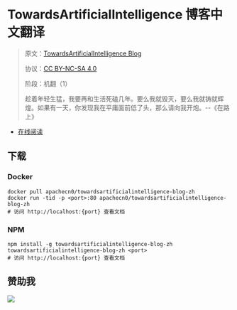<!--
    需要填充的占位符：
    
    README.md
    
        TowardsArtificialIntelligence 博客中文翻译：文档中文名
        TowardsArtificialIntelligence Blog：文档英文名
        https://pub.towardsai.net/：文档原始链接
        tai：域名前缀
        飞龙：负责人名称
        wizardforcel：负责人 Github 用户名
        562826179：负责人 QQ
        towardsartificialintelligence-blog-zh：ApacheCN 的 Github 仓库名称
        towardsartificialintelligence-blog-zh：DockerHub 仓库名称
        towardsartificialintelligence-blog-zh：PYPI 包名称
        towardsartificialintelligence-blog-zh：NPM 包名称
    
    CNAME
    
        tai：域名前缀

    index.html
    
        TowardsArtificialIntelligence 博客中文翻译：文档中文名
        rgba(0, 173, 255, 1)：显示颜色
        towardsartificialintelligence-blog-zh：ApacheCN 的 Github 仓库名称

    asset/docsify-flygon-footer.js
    
        towardsartificialintelligence-blog-zh：ApacheCN 的 Github 仓库名称
-->

# TowardsArtificialIntelligence 博客中文翻译

> 原文：[TowardsArtificialIntelligence Blog](https://pub.towardsai.net/)
> 
> 协议：[CC BY-NC-SA 4.0](http://creativecommons.org/licenses/by-nc-sa/4.0/)
> 
> 阶段：机翻（1）
> 
> 趁着年轻生猛，我要再和生活死磕几年。要么我就毁灭，要么我就铸就辉煌。如果有一天，你发现我在平庸面前低了头，那么请向我开炮。--《在路上》

* [在线阅读](https://tai.flygon.net)
## 下载

### Docker

```
docker pull apachecn0/towardsartificialintelligence-blog-zh
docker run -tid -p <port>:80 apachecn0/towardsartificialintelligence-blog-zh
# 访问 http://localhost:{port} 查看文档
```

### NPM

```
npm install -g towardsartificialintelligence-blog-zh
towardsartificialintelligence-blog-zh <port>
# 访问 http://localhost:{port} 查看文档
```

## 赞助我

![](https://img-blog.csdnimg.cn/20200112005920729.png)
